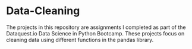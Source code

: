 # Data-Cleaning
The projects in this repository are assignments I completed as part of the Dataquest.io Data Science in Python Bootcamp. These projects focus on cleaning data using different functions in the pandas library.


